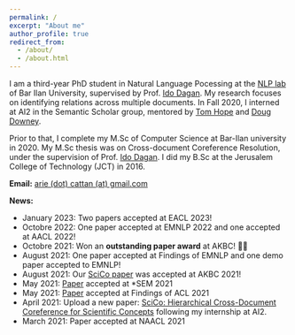 ```yaml
---
permalink: /
excerpt: "About me"
author_profile: true
redirect_from: 
  - /about/
  - /about.html
---
```


I am a third-year PhD student in Natural Language Pocessing at the [NLP lab](https://biu-nlp.github.io/) of Bar Ilan University, supervised by Prof. [Ido Dagan](https://u.cs.biu.ac.il/~dagan/). 
My research focuses on identifying relations across multiple documents.
In Fall 2020, I interned at AI2 in the Semantic Scholar group, mentored by [Tom Hope](https://tomhoper.github.io/) and [Doug Downey](https://users.cs.northwestern.edu/~ddowney/). 

Prior to that, I complete my M.Sc of Computer Science at Bar-Ilan university in 2020. My M.Sc thesis was on Cross-document Coreference Resolution, under the supervision of Prof. [Ido Dagan](https://u.cs.biu.ac.il/~dagan/). I did my B.Sc at the Jerusalem College of Technology (JCT) in 2016.

**Email:** [arie (dot) cattan (at) gmail.com](mailto:arie.cattan@gmail.com)




**News:** 
- January 2023: Two papers accepted at EACL 2023!
- Octobre 2022: One paper accepted at EMNLP 2022 and one accepted at AACL 2022!
- Octobre 2021: Won an **outstanding paper award** at AKBC! 🎉🎉  
- August 2021: One paper accepted at Findings of EMNLP and one demo paper accepted to EMNLP! 
- August 2021: Our [SciCo paper](https://openreview.net/forum?id=OFLbgUP04nC) was accepted at AKBC 2021!
- May 2021: [Paper](https://aclanthology.org/2021.starsem-1.13.pdf) accepted at *SEM 2021
- May 2021: [Paper](https://aclanthology.org/2021.findings-acl.453.pdf) accepted at Findings of ACL 2021
- April 2021: Upload a new paper: [SciCo: Hierarchical Cross-Document Coreference for Scientific Concepts](https://arxiv.org/abs/2104.08809) following my internship at AI2. 
- March 2021: Paper accepted at NAACL 2021